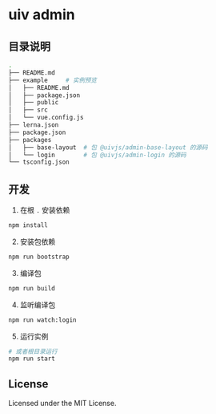 uiv admin
===

## 目录说明

```bash
.
├── README.md
├── example     # 实例预览
│   ├── README.md
│   ├── package.json
│   ├── public
│   ├── src
│   └── vue.config.js
├── lerna.json
├── package.json
├── packages
│   ├── base-layout  # 包 @uivjs/admin-base-layout 的源码
│   └── login        # 包 @uivjs/admin-login 的源码
└── tsconfig.json
```

## 开发

1. 在根 `.` 安装依赖

```bash
npm install
```

2. 安装包依赖

```bash
npm run bootstrap
```

3. 编译包

```bash
npm run build
```

4. 监听编译包

```bash
npm run watch:login
```

5. 运行实例

```bash
# 或者根目录运行
npm run start
```

## License

Licensed under the MIT License.